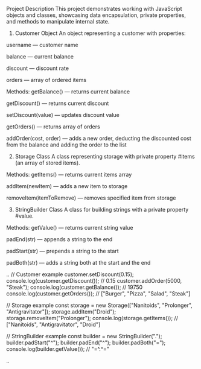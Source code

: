 Project Description
This project demonstrates working with JavaScript objects and classes, showcasing data encapsulation, private properties, and methods to manipulate internal state.

1. Customer Object
An object representing a customer with properties:

username — customer name

balance — current balance

discount — discount rate

orders — array of ordered items

Methods:
getBalance() — returns current balance

getDiscount() — returns current discount

setDiscount(value) — updates discount value

getOrders() — returns array of orders

addOrder(cost, order) — adds a new order, deducting the discounted cost from the balance and adding the order to the list

2. Storage Class
A class representing storage with private property #items (an array of stored items).

Methods:
getItems() — returns current items array

addItem(newItem) — adds a new item to storage

removeItem(itemToRemove) — removes specified item from storage

3. StringBuilder Class
A class for building strings with a private property #value.

Methods:
getValue() — returns current string value

padEnd(str) — appends a string to the end

padStart(str) — prepends a string to the start

padBoth(str) — adds a string both at the start and the end

..
// Customer example
customer.setDiscount(0.15);
console.log(customer.getDiscount()); // 0.15
customer.addOrder(5000, "Steak");
console.log(customer.getBalance()); // 19750
console.log(customer.getOrders()); // ["Burger", "Pizza", "Salad", "Steak"]

// Storage example
const storage = new Storage(["Nanitoids", "Prolonger", "Antigravitator"]);
storage.addItem("Droid");
storage.removeItem("Prolonger");
console.log(storage.getItems()); // ["Nanitoids", "Antigravitator", "Droid"]

// StringBuilder example
const builder = new StringBuilder(".");
builder.padStart("^");
builder.padEnd("^");
builder.padBoth("=");
console.log(builder.getValue()); // "=^.^="

..
